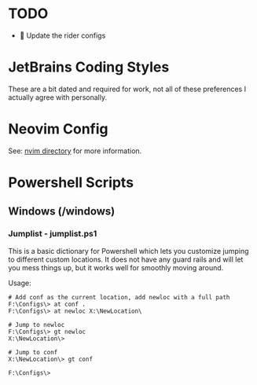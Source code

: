 # TODO

- :running: Update the rider configs

# JetBrains Coding Styles
These are a bit dated and required for work, not all of these preferences 
I actually agree with personally.

# Neovim Config
See: [nvim directory](./nvim/) for more information.

# Powershell Scripts

## Windows (/windows)

### Jumplist - jumplist.ps1
This is a basic dictionary for Powershell which lets you customize jumping
to different custom locations. It does not have any guard rails and will let you
mess things up, but it works well for smoothly moving around.

Usage:
```
# Add conf as the current location, add newloc with a full path
F:\Configs\> at conf .
F:\Configs\> at newloc X:\NewLocation\

# Jump to newloc
F:\Configs\> gt newloc
X:\NewLocation\>

# Jump to conf
X:\NewLocation\> gt conf

F:\Configs\>
```
